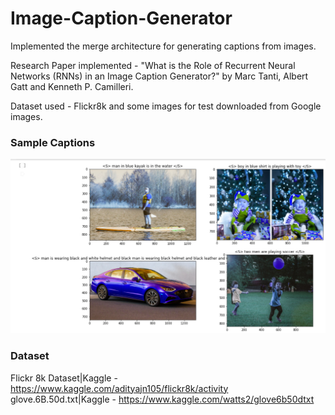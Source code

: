 # Image-Caption-Generator
Implemented the merge architecture for generating captions from images.

Research Paper implemented - "What is the Role of Recurrent Neural Networks (RNNs) in an Image
Caption Generator?" by Marc Tanti, Albert Gatt and Kenneth P. Camilleri.

Dataset used - Flickr8k and some images for test downloaded from Google images.

### Sample Captions
![](https://github.com/writetoharsh/Image-Caption-Generator/blob/main/Sample/Sample%20Caption.PNG?raw=true)

### Dataset
Flickr 8k Dataset|Kaggle - https://www.kaggle.com/adityajn105/flickr8k/activity
glove.6B.50d.txt|Kaggle - https://www.kaggle.com/watts2/glove6b50dtxt

